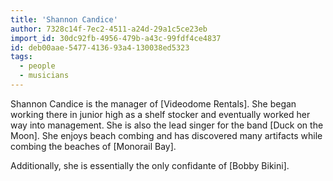 ```yaml
---
title: 'Shannon Candice'
author: 7328c14f-7ec2-4511-a24d-29a1c5ce23eb
import_id: 30dc92fb-4956-479b-a43c-99fdf4ce4837
id: deb00aae-5477-4136-93a4-130038ed5323
tags:
  - people
  - musicians
---
```

Shannon Candice is the manager of [Videodome Rentals]. She began working there in junior high as a shelf stocker and eventually worked her way into management. She is also the lead singer for the band [Duck on the Moon]. She enjoys beach combing and has discovered many artifacts while combing the beaches of [Monorail Bay].

Additionally, she is essentially the only confidante of [Bobby Bikini].